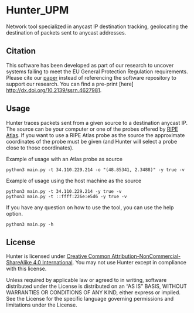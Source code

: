 # Hunter_UPM
Network tool specialized in anycast IP destination tracking, geolocating the destination of packets sent to anycast addresses.

## Citation
This software has been developed as part of our research to uncover systems failing to meet the EU General Protection Regulation requirements. Please cite our [paper](http://dx.doi.org/10.2139/ssrn.4627981) instead of referencing the software repository to support our research. You can find a pre-print [here]
<http://dx.doi.org/10.2139/ssrn.4627981>.

## Usage
Hunter traces packets sent from a given source to a destination anycast IP. The source can be your computer or one of the probes offered by [RIPE Atlas](https://atlas.ripe.net/). If you want to use a RIPE Atlas probe as the source the approximate coordinates of the probe must be given (and Hunter will select a  probe close to those coordinates).

Example of usage with an Atlas probe as source
```
python3 main.py -t 34.110.229.214 -o "(48.85341, 2.3488)" -y true -v
```

Example of usage using the host machine as the source
```
python3 main.py -t 34.110.229.214 -y true -v
python3 main.py -t ::ffff:226e:e5d6 -y true -v
```

If you have any question on how to use the tool, you can use the help option.
```
python3 main.py -h
```

## License
Hunter is licensed under [Creative Common Attribution-NonCommercial-ShareAlike 4.0 International](http://creativecommons.org/licenses/by-nc-sa/4.0/). You may not use Hunter except in compliance with this license.

Unless required by applicable law or agreed to in writing, software distributed under the License is distributed on an “AS IS” BASIS, WITHOUT WARRANTIES OR CONDITIONS OF ANY KIND, either express or implied. See the License for the specific language governing permissions and limitations under the License.
